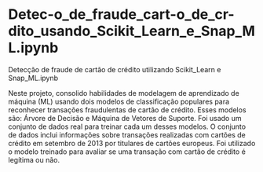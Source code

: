 # Detec-o_de_fraude_cart-o_de_cr-dito_usando_Scikit_Learn_e_Snap_ML.ipynb
Detecção de fraude de cartão de crédito utilizando Scikit_Learn e Snap_ML.ipynb

Neste projeto, consolido habilidades de modelagem de aprendizado de máquina (ML) usando dois modelos de classificação populares para reconhecer transações fraudulentas de cartão de crédito. Esses modelos são: Árvore de Decisão e Máquina de Vetores de Suporte. Foi usado um conjunto de dados real para treinar cada um desses modelos. O conjunto de dados inclui informações sobre transações realizadas com cartões de crédito em setembro de 2013 por titulares de cartões europeus. Foi utilizado o modelo treinado para avaliar se uma transação com cartão de crédito é legítima ou não.
